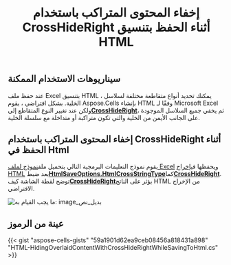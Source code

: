 ﻿---
title: إخفاء المحتوى المتراكب باستخدام CrossHideRight أثناء الحفظ بتنسيق HTML
type: docs
weight: 100
url: /ar/net/hiding-overlaid-content-with-crosshideright-while-saving-to/
---
## **سيناريوهات الاستخدام الممكنة**

عند حفظ ملف Excel بتنسيق HTML ، يمكنك تحديد أنواع متقاطعة مختلفة لسلاسل الخلية. بشكل افتراضي ، يقوم Aspose.Cells بإنشاء HTML وفقًا لـ Microsoft Excel ولكن عند تغيير النوع المتقاطع إلى[**CrossHideRight**](https://reference.aspose.com/cells/net/aspose.cells/htmlcrosstype)، ثم يخفي جميع السلاسل الموجودة على الجانب الأيمن من الخلية والتي تكون متراكبة أو متداخلة مع سلسلة الخلية.

## **إخفاء المحتوى المتراكب باستخدام CrossHideRight أثناء الحفظ في Html**

 يقوم نموذج التعليمات البرمجية التالي بتحميل ملف[نموذج لملف Excel](64716894.xlsx) ويحفظها في[إخراج HTML](64716893.zip) بعد ضبط[**HtmlSaveOptions.HtmlCrossStringType**](https://reference.aspose.com/cells/net/aspose.cells/htmlsaveoptions/properties/htmlcrossstringtype)كما[**CrossHideRight**](https://reference.aspose.com/cells/net/aspose.cells/htmlcrosstype). توضح لقطة الشاشة كيف[**CrossHideRight**](https://reference.aspose.com/cells/net/aspose.cells/htmlcrosstype)يؤثر على الناتج HTML من الإخراج الافتراضي.

![ما يجب القيام به: image_بديل_نص](hiding-overlaid-content-with-crosshideright-while-saving-to-html_1.png)

## **عينة من الرموز**

{{< gist "aspose-cells-gists" "59a1901d62ea9ceb08456a818431a898" "HTML-HidingOverlaidContentWithCrossHideRightWhileSavingToHtml.cs" >}}
